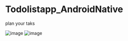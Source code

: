 # Todolistapp_AndroidNative

plan your taks


![image](https://user-images.githubusercontent.com/96421992/230895812-dff29db2-09b5-4706-9d8a-bd1ec2ea4fba.png)
![image](https://user-images.githubusercontent.com/96421992/230895584-1cf28cae-93d9-45b3-9ade-8e2ceddad646.png)

